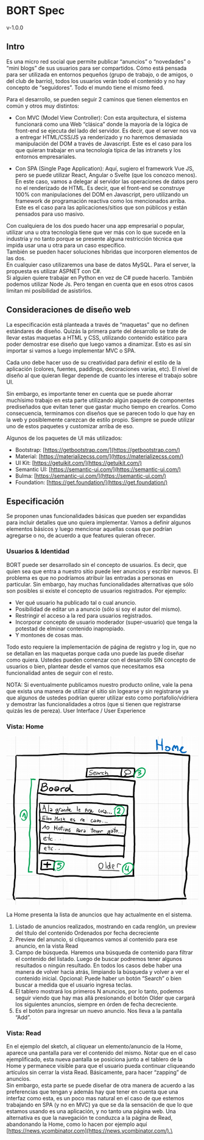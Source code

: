 # BORT Spec
v-1.0.0

## Intro
Es una micro red social que permite publicar “anuncios” o “novedades” o “mini blogs” de sus usuarios para ser compartidos. Cómo está pensada para ser utilizada en entornos pequeños (grupo de trabajo, o de amigos, o del club de barrio), todos los usuarios verán todo el contenido y no hay concepto de “seguidores”. Todo el mundo tiene el mismo feed.

Para el desarrollo, se pueden seguir 2 caminos que tienen elementos en común y otros muy distintos:

- Con MVC (Model View Controller):
Con esta arquitectura, el sistema funcionará como una Web “clásica” donde la mayoría de la lógica de front-end se ejecuta del lado del servidor. Es decir, que el server nos va a entregar HTML/CSS/JS ya renderizado y no haremos demasiada manipulación del DOM a través de Javascript. Este es el caso para los que quieran trabajar en una tecnología típica de las intranets y los entornos empresariales.

- Con SPA (Single Page Application):
Aquí, sugiero el framework Vue JS, pero se puede utilizar React, Angular o Svelte (que los conozco menos). En este caso, vamos a delegar al servidor las operaciones de datos pero no el renderizado de HTML. Es decir, que el front-end se construye 100% con manipulaciones del DOM en Javascript, pero utilizando un framework de programación reactiva como los mencionados arriba. Este es el caso para las aplicaciones/sitios que son públicos y están pensados para uso masivo.

Con cualquiera de los dos puedo hacer una app empresarial o popular, utilizar una u otra tecnología tiene que ver más con lo que sucede en la industria y no tanto porque se presente alguna restricción técnica que impida usar una u otra para un caso específico.\
También se pueden hacer soluciones híbridas que incorporen elementos de las dos.\
En cualquier caso utilizaremos una base de datos MySQL. Para el server, la propuesta es utilizar ASPNET con C#.\
Si alguien quiere trabajar en Python en vez de C# puede hacerlo. También podemos utilizar Node Js. Pero tengan en cuenta que en esos otros casos limitan mi posibilidad de asistirlos.

## Consideraciones de diseño web
La especificación está planteada a través de “maquetas” que no definen estándares de diseño. Quizás la primera parte del desarrollo se trate de llevar estas maquetas a HTML y CSS, utilizando contenido estático para poder demostrar ese diseño que luego vamos a dinamizar. Esto es así sin importar si vamos a luego implementar MVC o SPA.

Cada uno debe hacer uso de su creatividad para definir el estilo de la aplicación (colores, fuentes, paddings, decoraciones varias, etc). El nivel de diseño al que quieran llegar depende de cuanto les interese el trabajo sobre UI.

Sin embargo, es importante tener en cuenta que se puede ahorrar muchísimo trabajo en esta parte utilizando algún paquete de componentes prediseñados que evitan tener que gastar mucho tiempo en crearlos. Como consecuencia, terminamos con diseños que se parecen todo lo que hay en la web y posiblemente carezcan de estilo propio. Siempre se puede utilizar uno de estos paquetes y customizar arriba de eso.

Algunos de los paquetes de UI más utilizados:
- Bootstrap: [https://getbootstrap.com/](https://getbootstrap.com/)
- Material: [https://materializecss.com/](https://materializecss.com/)
- UI Kit: [https://getuikit.com/](https://getuikit.com/)
- Semantic UI: [https://semantic-ui.com/](https://semantic-ui.com/)
- Bulma: [https://semantic-ui.com/](https://semantic-ui.com/)
- Foundation: [https://get.foundation/](https://get.foundation/)

## Especificación

Se proponen unas funcionalidades básicas que pueden ser expandidas para incluir detalles que uno quiera implementar. Vamos a definir algunos elementos básicos y luego mencionar aquellas cosas que podrían agregarse o no, de acuerdo a que features quieran ofrecer.

### Usuarios & Identidad

BORT puede ser desarrollado sin el concepto de usuarios. Es decir, que quien sea que entra a nuestro sitio puede leer anuncios y escribir nuevos. El problema es que no podríamos atribuir las entradas a personas en particular.
Sin embargo, hay muchas funcionalidades alternativas que sólo son posibles si existe el concepto de usuarios registrados. 
Por ejemplo:
- Ver qué usuario ha publicado tal o cual anuncio. 
- Posibilidad de editar un a anuncio (sólo si soy el autor del mismo).
- Restringir el acceso a la red para usuarios registrados.
- Incorporar concepto de usuario moderador (super-usuario) que tenga la potestad de elminar contenido inapropiado.
- Y montones de cosas mas.

Todo esto requiere la implementación de página de registro y log in, que no se detallan en las maquetas porque cada uno puede las puede diseñar como quiera.
Ustedes pueden comenzar con el desarrollo SIN concepto de usuarios o bien, plantear desde el vamos que necesitamos esa funcionalidad antes de seguir con el resto.

NOTA: Si eventualmente publicamos nuestro producto online, vale la pena que exista una manera de utilizar el sitio sin logearse y sin registrarse ya que algunos de ustedes podrían querer utilizar esto como portafolio/vidriera y demostrar las funcionalidades a otros (que si tienen que registrarse quizás les de pereza).
User Interface / User Experience

### Vista: Home 

![Home](img/home.png "Home")

La Home presenta la lista de anuncios que hay actualmente en el sistema.
1.	Listado de anuncios realizados, mostrando en cada renglón, un preview del título del contenido
Ordenados por fecha decreciente
2.	Preview del anuncio, si cliqueamos vamos al contenido para ese anuncio, en la vista Read
3.	Campo de búsqueda. Haremos una búsqueda de contenido para filtrar el contenido del listado.
Luego de buscar podremos tener algunos resultados o ningún resultado. En todos los casos debe haber una manera de volver hacia atrás, limpiando la búsqueda y volver a ver el contenido inicial.
Opcional: Puede haber un botón “Search” o bien buscar a medida que el usuario ingresa teclas.
4.	El tablero mostrará los primeros N anuncios, por lo tanto, podemos seguir viendo que hay mas allá presionando el botón Older que cargará los siguientes anuncios, siempre en órden de fecha decreciente.
5.	Es el botón para ingresar un nuevo anuncio. Nos lleva a la pantalla “Add”.

### Vista: Read 

En el ejemplo del sketch, al cliquear un elemento/anuncio de la Home, aparece una pantalla para ver el contenido del mismo. Notar que en el caso ejemplificado, esta nueva pantalla se posiciona junto a el tablero de la Home y permanece visible para que el usuario pueda continuar cliqueando artículos sin cerrar la vista Read. Básicamente, para hacer “zapping” de anuncios.\
Sin embargo, esta parte se puede diseñar de otra manera de acuerdo a las preferencias que tengan y además hay que tener en cuenta que una interfaz como esta, es un poco mas natural en el caso de que estemos trabajando en SPA (y no en MVC) ya que se da la sensación de que lo que estamos usando es una aplicación, y no tanto una página web.
Una alternativa es que la navegación te conduzca a la página de Read, abandonando la Home, como lo hacen por ejemplo aquí [https://news.ycombinator.com](https://news.ycombinator.com/).\







